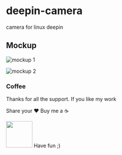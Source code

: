 # deepin-camera

camera for linux deepin

## Mockup
![mockup 1](https://github.com/alvarosamudio/deepin-camera/blob/master/doc/mockup/deepincamera1.png)

![mockup 2](https://github.com/alvarosamudio/deepin-camera/blob/master/doc/mockup/deepincamera2.png)

### Coffee

Thanks for all the support. If you like my work 

Share your ❤️ Buy me a ☕

[<img src="https://www.paypalobjects.com/webstatic/en_US/i/buttons/PP_logo_h_100x26.png"  style="width:72px;">](https://paypal.me/G4SP3R)
Have fun ;)

